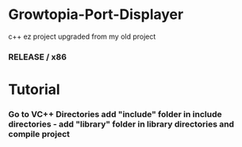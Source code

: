 # Growtopia-Port-Displayer
c++ ez project upgraded from my old project

### RELEASE / x86

# Tutorial
### Go to VC++ Directories add "include" folder in include directories - add "library" folder in library directories and compile project
